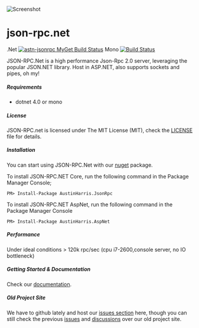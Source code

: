 ![Screenshot](http://i.imgur.com/rxHaXLb.png)

json-rpc.net
============
.Net [![astn-jsonrpc MyGet Build Status](https://www.myget.org/BuildSource/Badge/astn-jsonrpc?identifier=e8ccb637-ccd4-4940-b62c-bc1283cd9ddc)](https://www.myget.org/feed/Activity/astn-jsonrpc) Mono [![Build Status](https://travis-ci.org/Astn/JSON-RPC.NET.svg?branch=master)](https://travis-ci.org/Astn/JSON-RPC.NET)

JSON-RPC.Net is a high performance Json-Rpc 2.0 server, leveraging the popular JSON.NET library. Host in ASP.NET, also supports sockets and pipes, oh my!

##### Requirements
* dotnet 4.0 or mono

##### License
JSON-RPC.net is licensed under The MIT License (MIT), check the [LICENSE](https://github.com/CoiniumServ/JSON-RPC.NET/blob/master/LICENSE) file for details.

##### Installation

You can start using JSON-RPC.Net with our [nuget](https://www.nuget.org/packages/AustinHarris.JsonRpc/) package.

To install JSON-RPC.NET Core, run the following command in the Package Manager Console;

```
PM> Install-Package AustinHarris.JsonRpc
```

To install JSON-RPC.NET AspNet, run the following command in the Package Manager Console

```
PM> Install-Package AustinHarris.AspNet
```

##### Performance

Under ideal conditions > 120k rpc/sec (cpu i7-2600,console server, no IO bottleneck)

##### Getting Started & Documentation

Check our [documentation](https://github.com/Astn/JSON-RPC.NET/wiki).

##### Old Project Site

We have to github lately and host our [issues section](https://github.com/Astn/JSON-RPC.NET/issues) here, though you can still check the previous [issues](https://jsonrpc2.codeplex.com/workitem/list/basic) and [discussions](https://jsonrpc2.codeplex.com/discussions) over our old project site.
